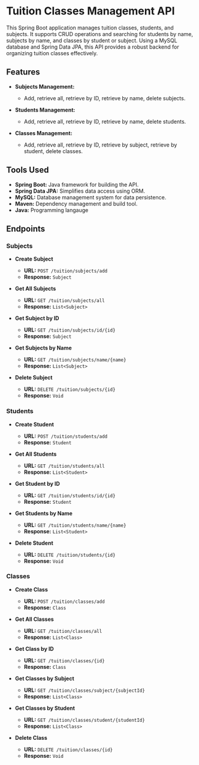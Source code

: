 # Tuition Classes Management API

This Spring Boot application manages tuition classes, students, and subjects. It supports CRUD operations and searching for students by name, subjects by name, and classes by student or subject. Using a MySQL database and Spring Data JPA, this API provides a robust backend for organizing tuition classes effectively.

## Features

- **Subjects Management:**
  - Add, retrieve all, retrieve by ID, retrieve by name, delete subjects.

- **Students Management:**
  - Add, retrieve all, retrieve by ID, retrieve by name, delete students.

- **Classes Management:**
  - Add, retrieve all, retrieve by ID, retrieve by subject, retrieve by student, delete classes.

## Tools Used

- **Spring Boot:** Java framework for building the API.
- **Spring Data JPA:** Simplifies data access using ORM.
- **MySQL:** Database management system for data persistence.
- **Maven:** Dependency management and build tool.
- **Java:** Programming langauge

## Endpoints

### Subjects

- **Create Subject**
  - **URL:** `POST /tuition/subjects/add`
  - **Response:** `Subject`

- **Get All Subjects**
  - **URL:** `GET /tuition/subjects/all`
  - **Response:** `List<Subject>`

- **Get Subject by ID**
  - **URL:** `GET /tuition/subjects/id/{id}`
  - **Response:** `Subject`

- **Get Subjects by Name**
  - **URL:** `GET /tuition/subjects/name/{name}`
  - **Response:** `List<Subject>`

- **Delete Subject**
  - **URL:** `DELETE /tuition/subjects/{id}`
  - **Response:** `Void`

### Students

- **Create Student**
  - **URL:** `POST /tuition/students/add`
  - **Response:** `Student`

- **Get All Students**
  - **URL:** `GET /tuition/students/all`
  - **Response:** `List<Student>`

- **Get Student by ID**
  - **URL:** `GET /tuition/students/id/{id}`
  - **Response:** `Student`

- **Get Students by Name**
  - **URL:** `GET /tuition/students/name/{name}`
  - **Response:** `List<Student>`

- **Delete Student**
  - **URL:** `DELETE /tuition/students/{id}`
  - **Response:** `Void`

### Classes

- **Create Class**
  - **URL:** `POST /tuition/classes/add`
  - **Response:** `Class`

- **Get All Classes**
  - **URL:** `GET /tuition/classes/all`
  - **Response:** `List<Class>`

- **Get Class by ID**
  - **URL:** `GET /tuition/classes/{id}`
  - **Response:** `Class`

- **Get Classes by Subject**
  - **URL:** `GET /tuition/classes/subject/{subjectId}`
  - **Response:** `List<Class>`

- **Get Classes by Student**
  - **URL:** `GET /tuition/classes/student/{studentId}`
  - **Response:** `List<Class>`

- **Delete Class**
  - **URL:** `DELETE /tuition/classes/{id}`
  - **Response:** `Void`
